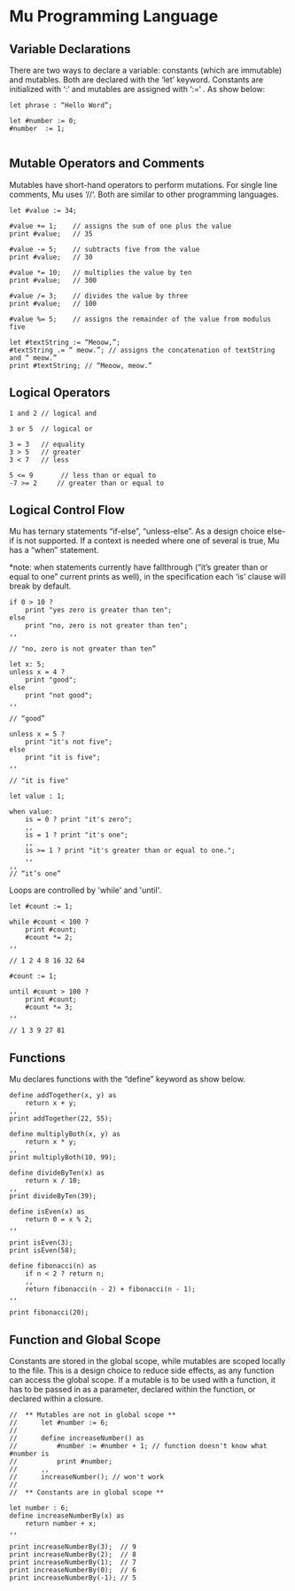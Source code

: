 # Mu Programming Language

## Variable Declarations
There are two ways to declare a variable: constants (which are immutable) and mutables. Both are declared with the ‘let’ keyword. Constants are initialized with ‘:’ and mutables are assigned with ‘:=‘ . As show below:

```
let phrase : “Hello Word”;

let #number := 0;  
#number  := 1;
 
```

## Mutable Operators and Comments
Mutables have short-hand operators to perform mutations. For single line comments, Mu uses ‘//‘. Both are similar to other programming languages.
```
let #value := 34; 

#value += 1; 	// assigns the sum of one plus the value
print #value;	// 35
  
#value -= 5;	// subtracts five from the value
print #value;	// 30

#value *= 10;   // multiplies the value by ten
print #value;	// 300

#value /= 3;	// divides the value by three
print #value;	// 100

#value %= 5;	// assigns the remainder of the value from modulus five

let #textString := “Meoow,”; 
#textString .= “ meow.”; // assigns the concatenation of textString and “ meow.”
print #textString; // “Meoow, meow.”
```

## Logical Operators
```
1 and 2 // logical and

3 or 5	// logical or

3 = 3	// equality
3 > 5	// greater
3 < 7	// less

5 <= 9 		 // less than or equal to
-7 >= 2		// greater than or equal to

```
## Logical Control Flow
Mu has ternary statements “if-else”, “unless-else”. As a design choice else-if is not supported. If a context is needed where one of several is true, Mu has a “when” statement. 

*note: when statements currently have fallthrough (“it’s greater than or equal to one” current prints as well), in the specification each ‘is’ clause will break by default.

```
if 0 > 10 ?
    print "yes zero is greater than ten";
else 
    print "no, zero is not greater than ten";
,,

// "no, zero is not greater than ten”

let x: 5;
unless x = 4 ?
    print "good"; 
else    
    print "not good";
,,

// “good”

unless x = 5 ?
    print "it's not five"; 
else
    print "it is five";
,,

// "it is five"

let value : 1;

when value:
    is = 0 ? print "it's zero";
    ,,
    is = 1 ? print "it's one";
    ,, 
    is >= 1 ? print "it's greater than or equal to one.";
    ,,
,,
// “it’s one”

```
Loops are controlled by 'while' and 'until'.
```
let #count := 1;

while #count < 100 ?
    print #count;
    #count *= 2; 
,,

// 1 2 4 8 16 32 64

#count := 1;

until #count > 100 ?
    print #count;
    #count *= 3;
,,

// 1 3 9 27 81

```
## Functions
Mu declares functions with the “define” keyword as show below.
```
define addTogether(x, y) as
    return x + y;
,,
print addTogether(22, 55);

define multiplyBoth(x, y) as
    return x * y;
,,
print multiplyBoth(10, 99);

define divideByTen(x) as
    return x / 10;
,,
print divideByTen(39);

define isEven(x) as
    return 0 = x % 2;
,,

print isEven(3);
print isEven(58);

define fibonacci(n) as
    if n < 2 ? return n;
    ,,
    return fibonacci(n - 2) + fibonacci(n - 1);
,,

print fibonacci(20);
```
## Function and Global Scope
Constants are stored in the global scope, while mutables are scoped locally to the file. This is a design choice to reduce side effects, as any function can access the global scope. If a mutable is to be used with a function, it has to be passed in as a parameter, declared within the function, or declared within a closure.
```
//  ** Mutables are not in global scope **
//      let #number := 6;
//      
//      define increaseNumber() as
//          #number := #number + 1; // function doesn't know what #number is
//          print #number;
//      ,,
//      increaseNumber(); // won't work
//
//  ** Constants are in global scope **

let number : 6;
define increaseNumberBy(x) as
    return number + x;
,,

print increaseNumberBy(3);  // 9
print increaseNumberBy(2);  // 8
print increaseNumberBy(1);  // 7
print increaseNumberBy(0);  // 6
print increaseNumberBy(-1); // 5

```
